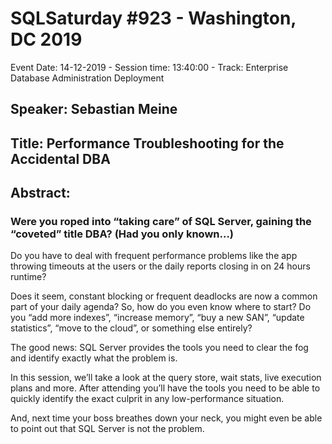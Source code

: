 # SQLSaturday #923 - Washington, DC 2019
Event Date: 14-12-2019 - Session time: 13:40:00 - Track: Enterprise Database Administration  Deployment
## Speaker: Sebastian Meine
## Title: Performance Troubleshooting for the Accidental DBA
## Abstract:
### Were you roped into “taking care” of SQL Server, gaining the “coveted” title DBA? (Had you only known…)

Do you have to deal with frequent performance problems like the app throwing timeouts at the users or the daily reports closing in on 24 hours runtime?

Does it seem, constant blocking or frequent deadlocks are now a common part of your daily agenda?
So, how do you even know where to start? Do you “add more indexes”, “increase memory”, “buy a new SAN”, “update statistics”, “move to the cloud”, or something else entirely?

The good news: SQL Server provides the tools you need to clear the fog and identify exactly what the problem is.

In this session, we’ll take a look at the query store, wait stats, live execution plans and more. After attending you’ll have the tools you need to be able to quickly identify the exact culprit in any low-performance situation.

And, next time your boss breathes down your neck, you might even be able to point out that SQL Server is not the problem.
